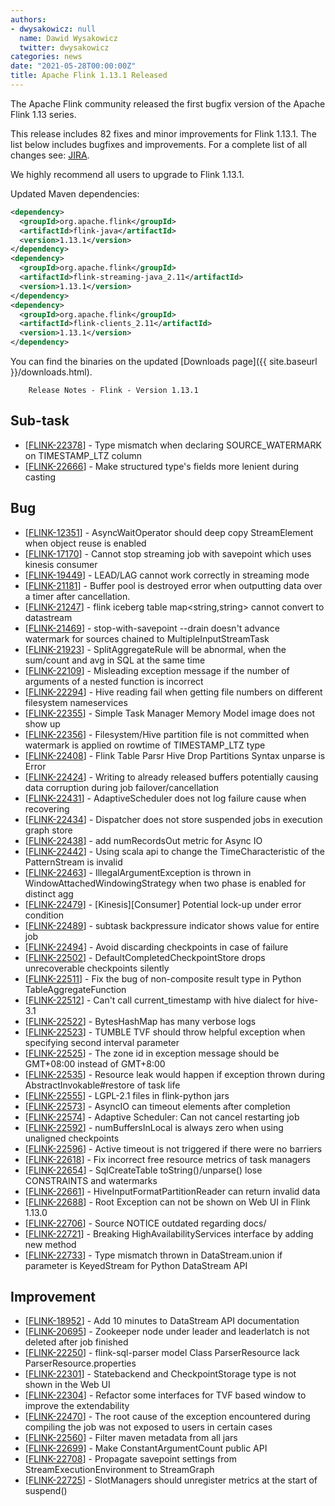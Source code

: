 ```yaml
---
authors:
- dwysakowicz: null
  name: Dawid Wysakowicz
  twitter: dwysakowicz
categories: news
date: "2021-05-28T00:00:00Z"
title: Apache Flink 1.13.1 Released
---
```


The Apache Flink community released the first bugfix version of the Apache Flink 1.13 series.

This release includes 82 fixes and minor improvements for Flink 1.13.1. The list below includes bugfixes and improvements. For a complete list of all changes see:
[JIRA](https://issues.apache.org/jira/secure/ReleaseNote.jspa?projectId=12315522&version=12350058).

We highly recommend all users to upgrade to Flink 1.13.1.

Updated Maven dependencies:

```xml
<dependency>
  <groupId>org.apache.flink</groupId>
  <artifactId>flink-java</artifactId>
  <version>1.13.1</version>
</dependency>
<dependency>
  <groupId>org.apache.flink</groupId>
  <artifactId>flink-streaming-java_2.11</artifactId>
  <version>1.13.1</version>
</dependency>
<dependency>
  <groupId>org.apache.flink</groupId>
  <artifactId>flink-clients_2.11</artifactId>
  <version>1.13.1</version>
</dependency>
```

You can find the binaries on the updated [Downloads page]({{ site.baseurl }}/downloads.html).



        Release Notes - Flink - Version 1.13.1

<h2>        Sub-task
</h2>
<ul>
<li>[<a href='https://issues.apache.org/jira/browse/FLINK-22378'>FLINK-22378</a>] -         Type mismatch when declaring SOURCE_WATERMARK on TIMESTAMP_LTZ column
</li>
<li>[<a href='https://issues.apache.org/jira/browse/FLINK-22666'>FLINK-22666</a>] -         Make structured type&#39;s fields more lenient during casting
</li>
</ul>

<h2>        Bug
</h2>
<ul>
<li>[<a href='https://issues.apache.org/jira/browse/FLINK-12351'>FLINK-12351</a>] -         AsyncWaitOperator should deep copy StreamElement when object reuse is enabled
</li>
<li>[<a href='https://issues.apache.org/jira/browse/FLINK-17170'>FLINK-17170</a>] -         Cannot stop streaming job with savepoint which uses kinesis consumer
</li>
<li>[<a href='https://issues.apache.org/jira/browse/FLINK-19449'>FLINK-19449</a>] -         LEAD/LAG cannot work correctly in streaming mode
</li>
<li>[<a href='https://issues.apache.org/jira/browse/FLINK-21181'>FLINK-21181</a>] -         Buffer pool is destroyed error when outputting data over a timer after cancellation.
</li>
<li>[<a href='https://issues.apache.org/jira/browse/FLINK-21247'>FLINK-21247</a>] -         flink iceberg table map&lt;string,string&gt; cannot convert to datastream
</li>
<li>[<a href='https://issues.apache.org/jira/browse/FLINK-21469'>FLINK-21469</a>] -         stop-with-savepoint --drain doesn&#39;t advance watermark for sources chained to MultipleInputStreamTask
</li>
<li>[<a href='https://issues.apache.org/jira/browse/FLINK-21923'>FLINK-21923</a>] -         SplitAggregateRule will be abnormal, when the sum/count and avg in SQL at the same time
</li>
<li>[<a href='https://issues.apache.org/jira/browse/FLINK-22109'>FLINK-22109</a>] -         Misleading exception message if the number of arguments of a nested function is incorrect
</li>
<li>[<a href='https://issues.apache.org/jira/browse/FLINK-22294'>FLINK-22294</a>] -         Hive reading fail when getting file numbers on different filesystem nameservices
</li>
<li>[<a href='https://issues.apache.org/jira/browse/FLINK-22355'>FLINK-22355</a>] -         Simple Task Manager Memory Model image does not show up
</li>
<li>[<a href='https://issues.apache.org/jira/browse/FLINK-22356'>FLINK-22356</a>] -         Filesystem/Hive partition file is not committed when watermark is applied on rowtime of TIMESTAMP_LTZ type
</li>
<li>[<a href='https://issues.apache.org/jira/browse/FLINK-22408'>FLINK-22408</a>] -         Flink Table Parsr Hive Drop Partitions Syntax unparse is Error
</li>
<li>[<a href='https://issues.apache.org/jira/browse/FLINK-22424'>FLINK-22424</a>] -         Writing to already released buffers potentially causing data corruption during job failover/cancellation
</li>
<li>[<a href='https://issues.apache.org/jira/browse/FLINK-22431'>FLINK-22431</a>] -         AdaptiveScheduler does not log failure cause when recovering
</li>
<li>[<a href='https://issues.apache.org/jira/browse/FLINK-22434'>FLINK-22434</a>] -         Dispatcher does not store suspended jobs in execution graph store
</li>
<li>[<a href='https://issues.apache.org/jira/browse/FLINK-22438'>FLINK-22438</a>] -         add numRecordsOut metric for Async IO
</li>
<li>[<a href='https://issues.apache.org/jira/browse/FLINK-22442'>FLINK-22442</a>] -         Using scala api to change the TimeCharacteristic of the PatternStream is invalid
</li>
<li>[<a href='https://issues.apache.org/jira/browse/FLINK-22463'>FLINK-22463</a>] -         IllegalArgumentException is thrown in WindowAttachedWindowingStrategy when two phase is enabled for distinct agg
</li>
<li>[<a href='https://issues.apache.org/jira/browse/FLINK-22479'>FLINK-22479</a>] -         [Kinesis][Consumer] Potential lock-up under error condition
</li>
<li>[<a href='https://issues.apache.org/jira/browse/FLINK-22489'>FLINK-22489</a>] -         subtask backpressure indicator shows value for entire job
</li>
<li>[<a href='https://issues.apache.org/jira/browse/FLINK-22494'>FLINK-22494</a>] -         Avoid discarding checkpoints in case of failure
</li>
<li>[<a href='https://issues.apache.org/jira/browse/FLINK-22502'>FLINK-22502</a>] -         DefaultCompletedCheckpointStore drops unrecoverable checkpoints silently
</li>
<li>[<a href='https://issues.apache.org/jira/browse/FLINK-22511'>FLINK-22511</a>] -         Fix the bug of non-composite result type in Python TableAggregateFunction
</li>
<li>[<a href='https://issues.apache.org/jira/browse/FLINK-22512'>FLINK-22512</a>] -         Can&#39;t call current_timestamp with hive dialect for hive-3.1
</li>
<li>[<a href='https://issues.apache.org/jira/browse/FLINK-22522'>FLINK-22522</a>] -         BytesHashMap has many verbose logs
</li>
<li>[<a href='https://issues.apache.org/jira/browse/FLINK-22523'>FLINK-22523</a>] -         TUMBLE TVF should throw helpful exception when specifying second interval parameter
</li>
<li>[<a href='https://issues.apache.org/jira/browse/FLINK-22525'>FLINK-22525</a>] -         The zone id in exception message should be GMT+08:00 instead of GMT+8:00
</li>
<li>[<a href='https://issues.apache.org/jira/browse/FLINK-22535'>FLINK-22535</a>] -         Resource leak would happen if exception thrown during AbstractInvokable#restore of task life
</li>
<li>[<a href='https://issues.apache.org/jira/browse/FLINK-22555'>FLINK-22555</a>] -         LGPL-2.1 files in flink-python jars
</li>
<li>[<a href='https://issues.apache.org/jira/browse/FLINK-22573'>FLINK-22573</a>] -         AsyncIO can timeout elements after completion
</li>
<li>[<a href='https://issues.apache.org/jira/browse/FLINK-22574'>FLINK-22574</a>] -         Adaptive Scheduler: Can not cancel restarting job
</li>
<li>[<a href='https://issues.apache.org/jira/browse/FLINK-22592'>FLINK-22592</a>] -         numBuffersInLocal is always zero when using unaligned checkpoints
</li>
<li>[<a href='https://issues.apache.org/jira/browse/FLINK-22596'>FLINK-22596</a>] -         Active timeout is not triggered if there were no barriers
</li>
<li>[<a href='https://issues.apache.org/jira/browse/FLINK-22618'>FLINK-22618</a>] -         Fix incorrect free resource metrics of task managers
</li>
<li>[<a href='https://issues.apache.org/jira/browse/FLINK-22654'>FLINK-22654</a>] -         SqlCreateTable  toString()/unparse() lose CONSTRAINTS  and watermarks
</li>
<li>[<a href='https://issues.apache.org/jira/browse/FLINK-22661'>FLINK-22661</a>] -         HiveInputFormatPartitionReader can return invalid data
</li>
<li>[<a href='https://issues.apache.org/jira/browse/FLINK-22688'>FLINK-22688</a>] -         Root Exception can not be shown on Web UI in Flink 1.13.0
</li>
<li>[<a href='https://issues.apache.org/jira/browse/FLINK-22706'>FLINK-22706</a>] -         Source NOTICE outdated regarding docs/
</li>
<li>[<a href='https://issues.apache.org/jira/browse/FLINK-22721'>FLINK-22721</a>] -         Breaking HighAvailabilityServices interface by adding new method
</li>
<li>[<a href='https://issues.apache.org/jira/browse/FLINK-22733'>FLINK-22733</a>] -         Type mismatch thrown in DataStream.union if parameter is KeyedStream for Python DataStream API
</li>
</ul>

<h2>        Improvement
</h2>
<ul>
<li>[<a href='https://issues.apache.org/jira/browse/FLINK-18952'>FLINK-18952</a>] -         Add 10 minutes to DataStream API documentation
</li>
<li>[<a href='https://issues.apache.org/jira/browse/FLINK-20695'>FLINK-20695</a>] -         Zookeeper node under leader and leaderlatch is not deleted after job finished
</li>
<li>[<a href='https://issues.apache.org/jira/browse/FLINK-22250'>FLINK-22250</a>] -         flink-sql-parser model Class ParserResource lack ParserResource.properties
</li>
<li>[<a href='https://issues.apache.org/jira/browse/FLINK-22301'>FLINK-22301</a>] -         Statebackend and CheckpointStorage type is not shown in the Web UI
</li>
<li>[<a href='https://issues.apache.org/jira/browse/FLINK-22304'>FLINK-22304</a>] -         Refactor some interfaces for TVF based window to improve the extendability
</li>
<li>[<a href='https://issues.apache.org/jira/browse/FLINK-22470'>FLINK-22470</a>] -         The root cause of the exception encountered during compiling the job was not exposed to users in certain cases
</li>
<li>[<a href='https://issues.apache.org/jira/browse/FLINK-22560'>FLINK-22560</a>] -         Filter maven metadata from all jars
</li>
<li>[<a href='https://issues.apache.org/jira/browse/FLINK-22699'>FLINK-22699</a>] -         Make ConstantArgumentCount public API
</li>
<li>[<a href='https://issues.apache.org/jira/browse/FLINK-22708'>FLINK-22708</a>] -         Propagate savepoint settings from StreamExecutionEnvironment to StreamGraph
</li>
<li>[<a href='https://issues.apache.org/jira/browse/FLINK-22725'>FLINK-22725</a>] -         SlotManagers should unregister metrics at the start of suspend()
</li>
</ul>